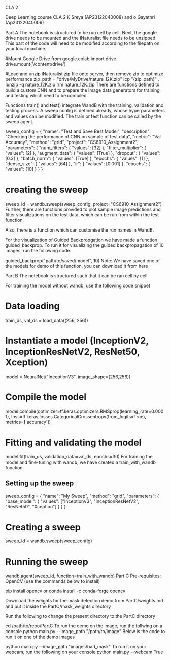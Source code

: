 CLA 2
  
  Deep Learning course CLA 2 K Sreya (AP23122040008) and o Gayathri (Ap23122040009)

Part A
The notebook is structured to be run cell by cell.
Next, the google drive needs to be mounted and the iNaturalist file needs to be unzipped. 
This part of the code will need to be modified according to the filepath on your local machine.

#Mount Google Drive
from google.colab import drive
drive.mount('/content/drive')

#Load and unzip iNaturalist zip file onto server, then remove zip to optimize performance
zip_path = "drive/MyDrive/nature_12K.zip"
!cp "{zip_path}" .
!unzip -q nature_12K.zip
!rm nature_12K.zip
There are functions defined to build a custom CNN and to prepare the image data generators for training and testing which need to be compiled.

Functions train() and test() integrate WandB with the training, validation and testing process. A sweep config is defined already, whose hyperparameters and values can be modified. The train or test function can be called by the sweep agent.

sweep_config = {
    "name": "Test and Save Best Model",
    "description": "Checking the performance of CNN on sample of test data",
    "metric": "Val Accuracy",
    "method": "grid",
    "project": "CS6910_Assignment2",
    "parameters": {
        "num_filters": {
            "values": [32]
        },
        "filter_multiplier": {
            "values": [2]
        },
        "augment_data": {
            "values": [True]
        },
        "dropout": {
            "values": [0.3]
        },
        "batch_norm": {
            "values": [True]
        },
        "epochs": {
            "values": [1]
        },
        "dense_size": {
            "values": [64]
        },
        "lr": {
            "values": [0.001]
        },
        "epochs": {
            "values": [10]
        }
    }
}

# creating the sweep
sweep_id = wandb.sweep(sweep_config, project="CS6910_Assignment2")
Further, there are functions provided to plot sample image predictions and filter visualizations on the test data, which can be run from within the test function.

Also, there is a function which can customise the run names in WandB.

For the visualization of Guided Backpropgation we have made a function guided_backprop. To run it for visualizing the guided backpropagation of 10 images, run the following code.

guided_backprop("path/to/saved/model", 10)
Note: We have saved one of the models for demo of this function, you can download it from here

Part B
The notebook is structured such that it can be ran cell by cell

For training the model without wandb, use the following code snippet

# Data loading
train_ds, val_ds = load_data((256, 256))

# Instantiate a model (InceptionV2, InceptionResNetV2, ResNet50, Xception)
model = NeuralNet("InceptionV3", image_shape=(256,256))

# Compile the model 
model.compile(optimizer=tf.keras.optimizers.RMSprop(learning_rate=0.0001),
                  loss=tf.keras.losses.CategoricalCrossentropy(from_logits=True),
                  metrics=['accuracy']) 

# Fitting and validating the model
model.fit(train_ds, 
            validation_data=val_ds,
            epochs=30)
For training the model and fine-tuning with wandb, we have created a train_with_wandb function
## Setting up the sweep ##
sweep_config = {
  "name": "My Sweep",
  "method": "grid",
  "parameters": {
        "base_model": {
            "values": ["InceptionV3", "InceptionResNetV2", "ResNet50", "Xception"]
        }
    }
}

# Creating a sweep
sweep_id = wandb.sweep(sweep_config)

# Running the sweep
wandb.agent(sweep_id, function=train_with_wandb)
Part C
Pre-requisites: OpenCV (use the commands below to install)

pip install opencv or conda install -c conda-forge opencv

Download the weights for the mask detection demo from PartC/weights.md and put it inside the PartC/mask_weights directory

Run the following to change the present directory to the PartC directory

cd /path/to/repo/PartC
To run the demo on the image, run the follwing on a console
python main.py --image_path "/path/to/image"
Below is the code to run it on one of the demo images

python main.py --image_path "images/bad_mask"
To run it on your webcam, run the following on your console
python main.py --webcam True

